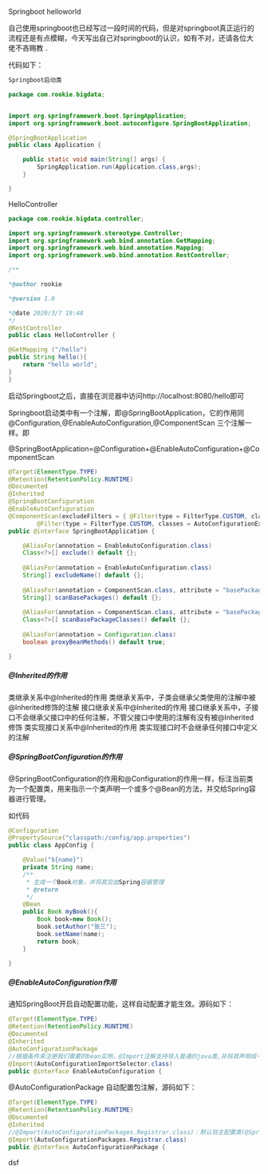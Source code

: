 Springboot helloworld

 自己使用springboot也已经写过一段时间的代码，但是对springboot真正运行的流程还是有点模糊，今天写出自己对springboot的认识，如有不对，还请各位大佬不吝赐教 .

代码如下：

```java
Springboot启动类

package com.rookie.bigdata;


import org.springframework.boot.SpringApplication;
import org.springframework.boot.autoconfigure.SpringBootApplication;

@SpringBootApplication
public class Application {

    public static void main(String[] args) {
        SpringApplication.run(Application.class,args);
    }

}
```

HelloController

```java
package com.rookie.bigdata.controller;

import org.springframework.stereotype.Controller;
import org.springframework.web.bind.annotation.GetMapping;
import org.springframework.web.bind.annotation.Mapping;
import org.springframework.web.bind.annotation.RestController;

/**

*@author rookie

*@version 1.0

*@date 2020/3/7 19:48
*/
@RestController
public class HelloController {

@GetMapping ("/hello")
public String hello(){
    return "hello world";
}
}
```

启动Springboot之后，直接在浏览器中访问http://localhost:8080/hello即可

Springboot启动类中有一个注解，即@SpringBootApplication，它的作用同 @Configuration,@EnableAutoConfiguration,@ComponentScan 三个注解一样。即

@SpringBootApplication=@Configuration+@EnableAutoConfiguration+@ComponentScan

```java
@Target(ElementType.TYPE)
@Retention(RetentionPolicy.RUNTIME)
@Documented
@Inherited
@SpringBootConfiguration
@EnableAutoConfiguration
@ComponentScan(excludeFilters = { @Filter(type = FilterType.CUSTOM, classes = TypeExcludeFilter.class),
		@Filter(type = FilterType.CUSTOM, classes = AutoConfigurationExcludeFilter.class) })
public @interface SpringBootApplication {

	@AliasFor(annotation = EnableAutoConfiguration.class)
	Class<?>[] exclude() default {};
	
	@AliasFor(annotation = EnableAutoConfiguration.class)
	String[] excludeName() default {};
	
	@AliasFor(annotation = ComponentScan.class, attribute = "basePackages")
	String[] scanBasePackages() default {};
	
	@AliasFor(annotation = ComponentScan.class, attribute = "basePackageClasses")
	Class<?>[] scanBasePackageClasses() default {};
	
	@AliasFor(annotation = Configuration.class)
	boolean proxyBeanMethods() default true;

}
```

##### @Inherited的作用

类继承关系中@Inherited的作用
类继承关系中，子类会继承父类使用的注解中被@Inherited修饰的注解
接口继承关系中@Inherited的作用
接口继承关系中，子接口不会继承父接口中的任何注解，不管父接口中使用的注解有没有被@Inherited修饰
类实现接口关系中@Inherited的作用
类实现接口时不会继承任何接口中定义的注解

##### @SpringBootConfiguration的作用

@SpringBootConfiguration的作用和@Configuration的作用一样，标注当前类为一个配置类，用来指示一个类声明一个或多个@Bean的方法，并交给Spring容器进行管理。

如代码

```java
@Configuration
@PropertySource("classpath:/config/app.properties")
public class AppConfig {

    @Value("${name}")
    private String name;
    /**
     * 生成一个Book对象，并将其交由Spring容器管理
     * @return
     */
    @Bean
    public Book myBook(){
        Book book=new Book();
        book.setAuthor("张三");
        book.setName(name);
        return book;
    }

}
```

##### @EnableAutoConfiguration作用

 通知SpringBoot开启自动配置功能，这样自动配置才能生效。源码如下： 

```java
@Target(ElementType.TYPE)
@Retention(RetentionPolicy.RUNTIME)
@Documented
@Inherited
@AutoConfigurationPackage
//根据条件来注册我们需要的bean实例，@Import注解支持导入普通的java类,并将其声明成一个bean.给容器中导入组件
@Import(AutoConfigurationImportSelector.class)
public @interface EnableAutoConfiguration {
```

 @AutoConfigurationPackage 自动配置包注解，源码如下： 

```java
@Target(ElementType.TYPE)
@Retention(RetentionPolicy.RUNTIME)
@Documented
@Inherited
//@Import(AutoConfigurationPackages.Registrar.class)：默认将主配置类(@SpringBootApplication)所在的包及其子包里面的所有组件扫描到Spring容器中。
@Import(AutoConfigurationPackages.Registrar.class)
public @interface AutoConfigurationPackage {
```



dsf







